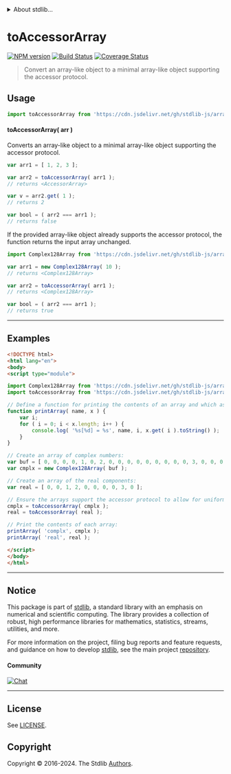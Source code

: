 <!--

@license Apache-2.0

Copyright (c) 2023 The Stdlib Authors.

Licensed under the Apache License, Version 2.0 (the "License");
you may not use this file except in compliance with the License.
You may obtain a copy of the License at

   http://www.apache.org/licenses/LICENSE-2.0

Unless required by applicable law or agreed to in writing, software
distributed under the License is distributed on an "AS IS" BASIS,
WITHOUT WARRANTIES OR CONDITIONS OF ANY KIND, either express or implied.
See the License for the specific language governing permissions and
limitations under the License.

-->


<details>
  <summary>
    About stdlib...
  </summary>
  <p>We believe in a future in which the web is a preferred environment for numerical computation. To help realize this future, we've built stdlib. stdlib is a standard library, with an emphasis on numerical and scientific computation, written in JavaScript (and C) for execution in browsers and in Node.js.</p>
  <p>The library is fully decomposable, being architected in such a way that you can swap out and mix and match APIs and functionality to cater to your exact preferences and use cases.</p>
  <p>When you use stdlib, you can be absolutely certain that you are using the most thorough, rigorous, well-written, studied, documented, tested, measured, and high-quality code out there.</p>
  <p>To join us in bringing numerical computing to the web, get started by checking us out on <a href="https://github.com/stdlib-js/stdlib">GitHub</a>, and please consider <a href="https://opencollective.com/stdlib">financially supporting stdlib</a>. We greatly appreciate your continued support!</p>
</details>

# toAccessorArray

[![NPM version][npm-image]][npm-url] [![Build Status][test-image]][test-url] [![Coverage Status][coverage-image]][coverage-url] <!-- [![dependencies][dependencies-image]][dependencies-url] -->

> Convert an array-like object to a minimal array-like object supporting the accessor protocol.

<!-- Section to include introductory text. Make sure to keep an empty line after the intro `section` element and another before the `/section` close. -->

<section class="intro">

</section>

<!-- /.intro -->

<!-- Package usage documentation. -->



<section class="usage">

## Usage

```javascript
import toAccessorArray from 'https://cdn.jsdelivr.net/gh/stdlib-js/array-base-to-accessor-array@esm/index.mjs';
```

#### toAccessorArray( arr )

Converts an array-like object to a minimal array-like object supporting the accessor protocol.

```javascript
var arr1 = [ 1, 2, 3 ];

var arr2 = toAccessorArray( arr1 );
// returns <AccessorArray>

var v = arr2.get( 1 );
// returns 2

var bool = ( arr2 === arr1 );
// returns false
```

If the provided array-like object already supports the accessor protocol, the function returns the input array unchanged.

```javascript
import Complex128Array from 'https://cdn.jsdelivr.net/gh/stdlib-js/array-complex128@esm/index.mjs';

var arr1 = new Complex128Array( 10 );
// returns <Complex128Array>

var arr2 = toAccessorArray( arr1 );
// returns <Complex128Array>

var bool = ( arr2 === arr1 );
// returns true
```

</section>

<!-- /.usage -->

<!-- Package usage notes. Make sure to keep an empty line after the `section` element and another before the `/section` close. -->

<section class="notes">

</section>

<!-- /.notes -->

<!-- Package usage examples. -->

<section class="examples">

* * *

## Examples

<!-- eslint no-undef: "error" -->

```html
<!DOCTYPE html>
<html lang="en">
<body>
<script type="module">

import Complex128Array from 'https://cdn.jsdelivr.net/gh/stdlib-js/array-complex128@esm/index.mjs';
import toAccessorArray from 'https://cdn.jsdelivr.net/gh/stdlib-js/array-base-to-accessor-array@esm/index.mjs';

// Define a function for printing the contents of an array and which assumes accessor protocol support:
function printArray( name, x ) {
    var i;
    for ( i = 0; i < x.length; i++ ) {
        console.log( '%s[%d] = %s', name, i, x.get( i ).toString() );
    }
}

// Create an array of complex numbers:
var buf = [ 0, 0, 0, 0, 1, 0, 2, 0, 0, 0, 0, 0, 0, 0, 0, 0, 3, 0, 0, 0 ];
var cmplx = new Complex128Array( buf );

// Create an array of the real components:
var real = [ 0, 0, 1, 2, 0, 0, 0, 0, 3, 0 ];

// Ensure the arrays support the accessor protocol to allow for uniform iteration:
cmplx = toAccessorArray( cmplx );
real = toAccessorArray( real );

// Print the contents of each array:
printArray( 'complx', cmplx );
printArray( 'real', real );

</script>
</body>
</html>
```

</section>

<!-- /.examples -->

<!-- Section to include cited references. If references are included, add a horizontal rule *before* the section. Make sure to keep an empty line after the `section` element and another before the `/section` close. -->

<section class="references">

</section>

<!-- /.references -->

<!-- Section for related `stdlib` packages. Do not manually edit this section, as it is automatically populated. -->

<section class="related">

</section>

<!-- /.related -->

<!-- Section for all links. Make sure to keep an empty line after the `section` element and another before the `/section` close. -->


<section class="main-repo" >

* * *

## Notice

This package is part of [stdlib][stdlib], a standard library with an emphasis on numerical and scientific computing. The library provides a collection of robust, high performance libraries for mathematics, statistics, streams, utilities, and more.

For more information on the project, filing bug reports and feature requests, and guidance on how to develop [stdlib][stdlib], see the main project [repository][stdlib].

#### Community

[![Chat][chat-image]][chat-url]

---

## License

See [LICENSE][stdlib-license].


## Copyright

Copyright &copy; 2016-2024. The Stdlib [Authors][stdlib-authors].

</section>

<!-- /.stdlib -->

<!-- Section for all links. Make sure to keep an empty line after the `section` element and another before the `/section` close. -->

<section class="links">

[npm-image]: http://img.shields.io/npm/v/@stdlib/array-base-to-accessor-array.svg
[npm-url]: https://npmjs.org/package/@stdlib/array-base-to-accessor-array

[test-image]: https://github.com/stdlib-js/array-base-to-accessor-array/actions/workflows/test.yml/badge.svg?branch=v0.2.1
[test-url]: https://github.com/stdlib-js/array-base-to-accessor-array/actions/workflows/test.yml?query=branch:v0.2.1

[coverage-image]: https://img.shields.io/codecov/c/github/stdlib-js/array-base-to-accessor-array/main.svg
[coverage-url]: https://codecov.io/github/stdlib-js/array-base-to-accessor-array?branch=main

<!--

[dependencies-image]: https://img.shields.io/david/stdlib-js/array-base-to-accessor-array.svg
[dependencies-url]: https://david-dm.org/stdlib-js/array-base-to-accessor-array/main

-->

[chat-image]: https://img.shields.io/gitter/room/stdlib-js/stdlib.svg
[chat-url]: https://app.gitter.im/#/room/#stdlib-js_stdlib:gitter.im

[stdlib]: https://github.com/stdlib-js/stdlib

[stdlib-authors]: https://github.com/stdlib-js/stdlib/graphs/contributors

[umd]: https://github.com/umdjs/umd
[es-module]: https://developer.mozilla.org/en-US/docs/Web/JavaScript/Guide/Modules

[deno-url]: https://github.com/stdlib-js/array-base-to-accessor-array/tree/deno
[deno-readme]: https://github.com/stdlib-js/array-base-to-accessor-array/blob/deno/README.md
[umd-url]: https://github.com/stdlib-js/array-base-to-accessor-array/tree/umd
[umd-readme]: https://github.com/stdlib-js/array-base-to-accessor-array/blob/umd/README.md
[esm-url]: https://github.com/stdlib-js/array-base-to-accessor-array/tree/esm
[esm-readme]: https://github.com/stdlib-js/array-base-to-accessor-array/blob/esm/README.md
[branches-url]: https://github.com/stdlib-js/array-base-to-accessor-array/blob/main/branches.md

[stdlib-license]: https://raw.githubusercontent.com/stdlib-js/array-base-to-accessor-array/main/LICENSE

</section>

<!-- /.links -->
